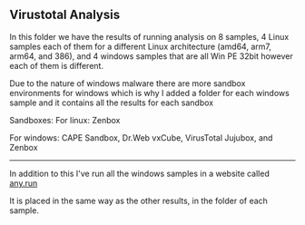 ## Virustotal Analysis

In this folder we have the results of running analysis on 8 samples, 4 Linux samples each of them for a different Linux architecture (amd64, arm7, arm64, and 386), and 4 windows samples that are all Win PE 32bit however each of them is different.

Due to the nature of windows malware there are more sandbox environments for windows which is why I added a folder for each windows sample and it contains all the results for each sandbox

Sandboxes:
For linux: Zenbox

For windows: CAPE Sandbox, Dr.Web vxCube, VirusTotal Jujubox, and Zenbox

--------------

In addition to this I've run all the windows samples in a website called [any.run](https://any.run)

It is placed in the same way as the other results, in the folder of each sample.
